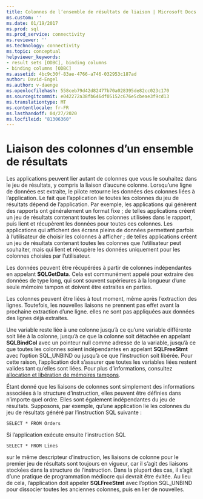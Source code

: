 ```yaml
---
title: Colonnes de l’ensemble de résultats de liaison | Microsoft Docs
ms.custom: ''
ms.date: 01/19/2017
ms.prod: sql
ms.prod_service: connectivity
ms.reviewer: ''
ms.technology: connectivity
ms.topic: conceptual
helpviewer_keywords:
- result sets [ODBC], binding columns
- binding columns [ODBC]
ms.assetid: 4bc9c30f-83ae-4766-a746-032953c187ad
author: David-Engel
ms.author: v-daenge
ms.openlocfilehash: 558ceb79d42d82477b70a028395de82cc023c170
ms.sourcegitcommit: e042272a38fb646df05152c676e5cbeae3f9cd13
ms.translationtype: MT
ms.contentlocale: fr-FR
ms.lasthandoff: 04/27/2020
ms.locfileid: "81306360"
---
```

# <a name="binding-result-set-columns"></a>Liaison des colonnes d’un ensemble de résultats
Les applications peuvent lier autant de colonnes que vous le souhaitez dans le jeu de résultats, y compris la liaison d’aucune colonne. Lorsqu’une ligne de données est extraite, le pilote retourne les données des colonnes liées à l’application. Le fait que l’application lie toutes les colonnes du jeu de résultats dépend de l’application. Par exemple, les applications qui génèrent des rapports ont généralement un format fixe ; de telles applications créent un jeu de résultats contenant toutes les colonnes utilisées dans le rapport, puis lient et récupèrent les données pour toutes ces colonnes. Les applications qui affichent des écrans pleins de données permettent parfois à l’utilisateur de choisir les colonnes à afficher ; de telles applications créent un jeu de résultats contenant toutes les colonnes que l’utilisateur peut souhaiter, mais qui lient et récupère les données uniquement pour les colonnes choisies par l’utilisateur.  
  
 Les données peuvent être récupérées à partir de colonnes indépendantes en appelant **SQLGetData**. Cela est communément appelé pour extraire des données de type long, qui sont souvent supérieures à la longueur d’une seule mémoire tampon et doivent être extraites en parties.  
  
 Les colonnes peuvent être liées à tout moment, même après l’extraction des lignes. Toutefois, les nouvelles liaisons ne prennent pas effet avant la prochaine extraction d’une ligne. elles ne sont pas appliquées aux données des lignes déjà extraites.  
  
 Une variable reste liée à une colonne jusqu’à ce qu’une variable différente soit liée à la colonne, jusqu’à ce que la colonne soit détachée en appelant **SQLBindCol** avec un pointeur null comme adresse de la variable, jusqu’à ce que toutes les colonnes soient indépendantes en appelant **SQLFreeStmt** avec l’option SQL_UNBIND ou jusqu’à ce que l’instruction soit libérée. Pour cette raison, l’application doit s’assurer que toutes les variables liées restent valides tant qu’elles sont liées. Pour plus d’informations, consultez [allocation et libération de mémoires tampons](../../../odbc/reference/develop-app/allocating-and-freeing-buffers.md).  
  
 Étant donné que les liaisons de colonnes sont simplement des informations associées à la structure d’instruction, elles peuvent être définies dans n’importe quel ordre. Elles sont également indépendantes du jeu de résultats. Supposons, par exemple, qu’une application lie les colonnes du jeu de résultats généré par l’instruction SQL suivante :  
  
```  
SELECT * FROM Orders  
```  
  
 Si l’application exécute ensuite l’instruction SQL  
  
```  
SELECT * FROM Lines  
```  
  
 sur le même descripteur d’instruction, les liaisons de colonne pour le premier jeu de résultats sont toujours en vigueur, car il s’agit des liaisons stockées dans la structure de l’instruction. Dans la plupart des cas, il s’agit d’une pratique de programmation médiocre qui devrait être évitée. Au lieu de cela, l’application doit appeler **SQLFreeStmt** avec l’option SQL_UNBIND pour dissocier toutes les anciennes colonnes, puis en lier de nouvelles.
